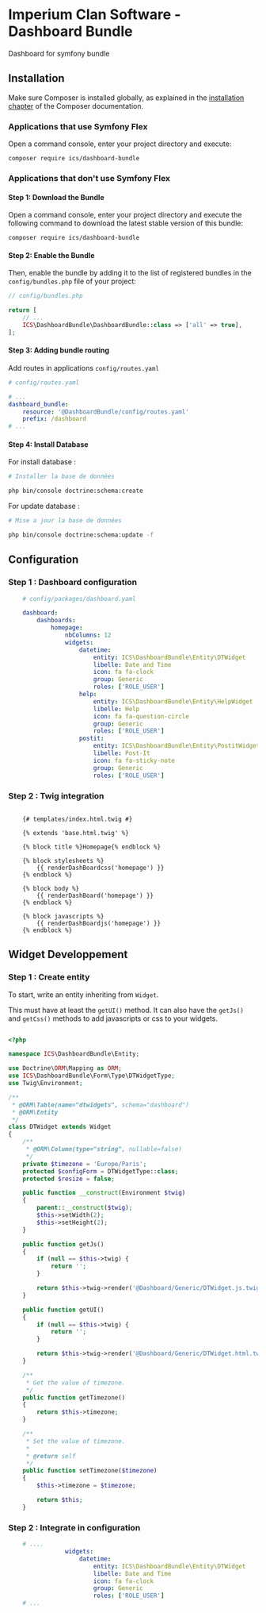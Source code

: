 # Imperium Clan Software - Dashboard Bundle

Dashboard for symfony bundle

## Installation

Make sure Composer is installed globally, as explained in the
[installation chapter](https://getcomposer.org/doc/00-intro.md)
of the Composer documentation.

### Applications that use Symfony Flex

Open a command console, enter your project directory and execute:

```console
composer require ics/dashboard-bundle
```

### Applications that don't use Symfony Flex

#### Step 1: Download the Bundle

Open a command console, enter your project directory and execute the
following command to download the latest stable version of this bundle:

```console
composer require ics/dashboard-bundle
```

#### Step 2: Enable the Bundle

Then, enable the bundle by adding it to the list of registered bundles
in the `config/bundles.php` file of your project:

```php
// config/bundles.php

return [
    // ...
    ICS\DashboardBundle\DashboardBundle::class => ['all' => true],
];
```

#### Step 3: Adding bundle routing

Add routes in applications `config/routes.yaml`

```yaml
# config/routes.yaml

# ...
dashboard_bundle:
    resource: '@DashboardBundle/config/routes.yaml'
    prefix: /dashboard
# ...
```

#### Step 4: Install Database

For install database :

```bash
# Installer la base de données

php bin/console doctrine:schema:create

```

For update database :

```bash
# Mise a jour la base de données

php bin/console doctrine:schema:update -f

```

## Configuration

### Step 1 : Dashboard configuration

```yaml
    # config/packages/dashboard.yaml

    dashboard:
        dashboards:
            homepage:
                nbColumns: 12
                widgets:
                    datetime:
                        entity: ICS\DashboardBundle\Entity\DTWidget
                        libelle: Date and Time
                        icon: fa fa-clock
                        group: Generic
                        roles: ['ROLE_USER']
                    help:
                        entity: ICS\DashboardBundle\Entity\HelpWidget
                        libelle: Help
                        icon: fa fa-question-circle
                        group: Generic
                        roles: ['ROLE_USER']
                    postit:
                        entity: ICS\DashboardBundle\Entity\PostitWidget
                        libelle: Post-It
                        icon: fa fa-sticky-note
                        group: Generic
                        roles: ['ROLE_USER']
```

### Step 2 : Twig integration

```twig

    {# templates/index.html.twig #}

    {% extends 'base.html.twig' %}

    {% block title %}Homepage{% endblock %}

    {% block stylesheets %}
        {{ renderDashBoardcss('homepage') }}
    {% endblock %}

    {% block body %}
        {{ renderDashBoard('homepage') }}
    {% endblock %}

    {% block javascripts %}
        {{ renderDashBoardjs('homepage') }}
    {% endblock %}

```

## Widget Developpement

### Step 1 : Create entity

To start, write an entity inheriting from `Widget`.

This must have at least the `getUI()` method. It can also have the `getJs()` and `getCss()` methods to add javascripts or css to your widgets.

```php

<?php

namespace ICS\DashboardBundle\Entity;

use Doctrine\ORM\Mapping as ORM;
use ICS\DashboardBundle\Form\Type\DTWidgetType;
use Twig\Environment;

/**
 * @ORM\Table(name="dtwidgets", schema="dashboard")
 * @ORM\Entity
 */
class DTWidget extends Widget
{
    /**
     * @ORM\Column(type="string", nullable=false)
     */
    private $timezone = 'Europe/Paris';
    protected $configForm = DTWidgetType::class;
    protected $resize = false;

    public function __construct(Environment $twig)
    {
        parent::__construct($twig);
        $this->setWidth(2);
        $this->setHeight(2);
    }

    public function getJs()
    {
        if (null == $this->twig) {
            return '';
        }

        return $this->twig->render('@Dashboard/Generic/DTWidget.js.twig', ['widget' => $this]);
    }

    public function getUI()
    {
        if (null == $this->twig) {
            return '';
        }

        return $this->twig->render('@Dashboard/Generic/DTWidget.html.twig', ['widget' => $this]);
    }

    /**
     * Get the value of timezone.
     */
    public function getTimezone()
    {
        return $this->timezone;
    }

    /**
     * Set the value of timezone.
     *
     * @return self
     */
    public function setTimezone($timezone)
    {
        $this->timezone = $timezone;

        return $this;
    }

```

### Step 2 : Integrate in configuration

```yaml
    # ....
                widgets:
                    datetime:
                        entity: ICS\DashboardBundle\Entity\DTWidget
                        libelle: Date and Time
                        icon: fa fa-clock
                        group: Generic
                        roles: ['ROLE_USER']
    # ...

```
